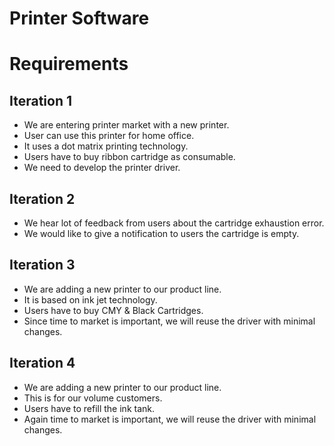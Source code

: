 # Printer Software 

# Requirements

## Iteration 1

- We are entering printer market with a new printer. 
- User can use this printer for home office. 
- It uses a dot matrix printing technology. 
- Users have to buy ribbon cartridge as consumable.
- We need to develop the printer driver.

## Iteration 2

- We hear lot of feedback from users about the cartridge exhaustion error.
- We would like to give a notification to users the cartridge is empty.

## Iteration 3
- We are adding a new printer to our product line.
- It is based on ink jet technology.
- Users have to buy CMY & Black Cartridges.
- Since time to market is important, we will reuse the driver with minimal changes.

## Iteration 4
- We are adding a new printer to our product line.
- This is for our volume customers.
- Users have to refill the ink tank.
- Again time to market is important, we will reuse the driver with minimal changes. 